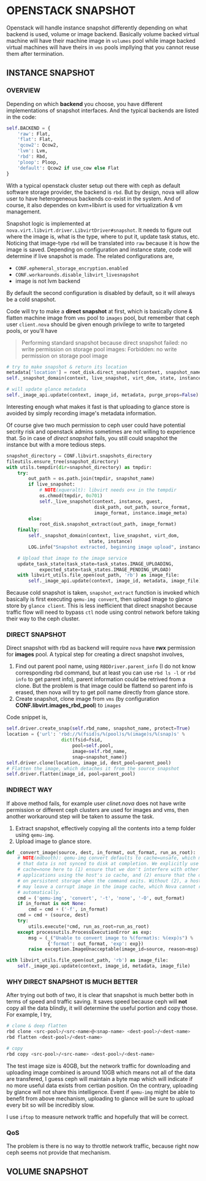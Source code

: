 # OPENSTACK SNAPSHOT

Openstack will handle instance snapshot differently depending on what backend is used, volume or image backend. Basically volume backed virtual machine will have their machine image in `volumes` pool while image backed virtual machines will have theirs in `vms` pools impllying that you cannot reuse them after termination.

## INSTANCE SNAPSHOT

### OVERVIEW

Depending on which **backend** you choose, you have different implementations of snapshot interfaces. And the typical backends are listed in the code:

```python
self.BACKEND = {
    'raw': Flat,
    'flat': Flat,
    'qcow2': Qcow2,
    'lvm': Lvm,
    'rbd': Rbd,
    'ploop': Ploop,
    'default': Qcow2 if use_cow else Flat
}
```

With a typical openstack cluster setup out there with ceph as default software storage provider, the backend is `rbd`. But by design, nova will allow user to have heterogeneous backends co-exist in the system. And of course, it also dependes on kvm+libivrt is used for virtualization & vm management.

Snapshot logic is implemented at `nova.virt.libvirt.driver.LibvirtDriver#snapshot`. It needs to figure out where the image is, what is the type, where to put it, update task status, etc. Noticing that image-type `rbd` will be translated into `raw` because it is how the image is saved. Depending on configuration and instance state, code will determine if live snapshot is made. The related configurations are,

* `CONF.ephemeral_storage_encryption.enabled`
* `CONF.workarounds.disable_libvirt_livesnapshot`
* image is not lvm backend

By default the second configuration is disabled by default, so it will always be a cold snapshot. 

Code will try to make a **direct snapshot** at first, which is basically clone & flatten machine image from `vms` pool to `images` pool, but remember that ceph user `client.nova` should be given enough privilege to write to targeted pools, or you'll have

> Performing standard snapshot because direct snapshot failed: no write permission on storage pool images: Forbidden: no write permission on storage pool image

```python
# try to make snapshot & return its location
metadata['location'] = root_disk.direct_snapshot(context, snapshot_name, image_format, image_id, instance.image_ref)
self._snapshot_domain(context, live_snapshot, virt_dom, state, instance)

# will update glance metadata
self._image_api.update(context, image_id, metadata, purge_props=False)
```

Interesting enough what makes it fast is that uploading to glance store is avoided by simply recording image's metadata information.

Of course give two much permission to ceph user could have potential secrity risk and openstack admins sometimes are not willing to experience that. So in case of *direct snapshot* fails, you still could snapshot the instance but with a more tedious steps.

```python
snapshot_directory = CONF.libvirt.snapshots_directory
fileutils.ensure_tree(snapshot_directory)
with utils.tempdir(dir=snapshot_directory) as tmpdir:
    try:
        out_path = os.path.join(tmpdir, snapshot_name)
        if live_snapshot:
            # NOTE(xqueralt): libvirt needs o+x in the tempdir
            os.chmod(tmpdir, 0o701)
            self._live_snapshot(context, instance, guest,
                                disk_path, out_path, source_format,
                                image_format, instance.image_meta)
        else:
            root_disk.snapshot_extract(out_path, image_format)
    finally:
        self._snapshot_domain(context, live_snapshot, virt_dom,
                              state, instance)
        LOG.info("Snapshot extracted, beginning image upload", instance=instance)

    # Upload that image to the image service
    update_task_state(task_state=task_states.IMAGE_UPLOADING,
            expected_state=task_states.IMAGE_PENDING_UPLOAD)
    with libvirt_utils.file_open(out_path, 'rb') as image_file:
        self._image_api.update(context, image_id, metadata, image_file)
```

Because cold snapshot is taken, `snapshot_extract` function is invoked which basically is first executing `qemu-img convert`, then upload image to glance store by `glance client`. This is less inefficient that direct snapshot because traffic flow will need to bypass `ctl` node using control network before taking their way to the ceph cluster.

### DIRECT SNAPSHOT

Direct snapshot with rbd as backend will require `nova` have **rwx** permission for **images** pool. A typical step for creating a direct snapshot involves,

1. Find out parent pool name, using `RBDDriver.parent_info` (I do not know corresponding rbd command, but at least you can use `rbd ls -l` or `rbd info` to get parent info), parent information could be retrived from a clone. But the problem is that image could be flattend so parent info is erased, then nova will try to get poll name directly from glance store.
2. Create snapshot, clone image from `vms` (by configuration **CONF.libvirt.images_rbd_pool**) to `images`

Code snippet is,

```python
self.driver.create_snap(self.rbd_name, snapshot_name, protect=True)
location = {'url': 'rbd://%(fsid)s/%(pool)s/%(image)s/%(snap)s' %
                    dict(fsid=fsid,
                        pool=self.pool,
                        image=self.rbd_name,
                        snap=snapshot_name)}
self.driver.clone(location, image_id, dest_pool=parent_pool)
# Flatten the image, which detaches it from the source snapshot
self.driver.flatten(image_id, pool=parent_pool)
```

### INDIRECT WAY

If above method fails, for example user *clinet.nova* does not have write permission or different ceph clusters are used for images and vms, then another workaround step will be taken to assume the task.

1. Extract snapshot, effectively copying all the contents into a temp folder using `qemu-img`.
2. Upload image to glance store.

```python
def _convert_image(source, dest, in_format, out_format, run_as_root):
    # NOTE(mdbooth): qemu-img convert defaults to cache=unsafe, which means
    # that data is not synced to disk at completion. We explicitly use
    # cache=none here to (1) ensure that we don't interfere with other
    # applications using the host's io cache, and (2) ensure that the data is
    # on persistent storage when the command exits. Without (2), a host crash
    # may leave a corrupt image in the image cache, which Nova cannot recover
    # automatically.
    cmd = ('qemu-img', 'convert', '-t', 'none', '-O', out_format)
    if in_format is not None:
        cmd = cmd + ('-f', in_format)
    cmd = cmd + (source, dest)
    try:
        utils.execute(*cmd, run_as_root=run_as_root)
    except processutils.ProcessExecutionError as exp:
        msg = (_("Unable to convert image to %(format)s: %(exp)s") %
               {'format': out_format, 'exp': exp})
        raise exception.ImageUnacceptable(image_id=source, reason=msg)
```

```python
with libvirt_utils.file_open(out_path, 'rb') as image_file:
    self._image_api.update(context, image_id, metadata, image_file)
```

### WHY DIRECT SNAPSHOT IS MUCH BETTER

After trying out both of two, it is clear that snapshot is much better both in terms of speed and traffic saving. It saves speed because ceph will **not** copy all the data blindly, it will determine the useful portion and copy those. For example, I try,

```bash
# clone & deep flatten
rbd clone <src-pool>/<src-name>@<snap-name> <dest-pool>/<dest-name>
rbd flatten <dest-pool>/<dest-name>

# copy
rbd copy <src-pool>/<src-name> <dest-pool>/<dest-name>
```

The test image size is 40GB, but the network traffic for downloading and uploading image combined is around 10GB which means not all of the data are transfered, I guess ceph will maintain a byte map which will indicate if no more useful data exists from certian position. On the contrary, uploading by glance will not share this intelligence. Event if `qemu-img` might be able to benefit from above mechanism, uploading to glance will be sure to upload every bit so will be incredibly slow.

I use `iftop` to measure network traffic and hopefully that will be correct.

### QoS

The problem is there is no way to throttle network traffic, because right now ceph seems not provide that mechanism.

## VOLUME SNAPSHOT

